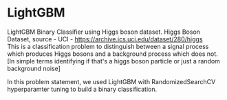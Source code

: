 # LightGBM
LightGBM Binary Classifier using Higgs boson dataset.
Higgs Boson Dataset, source - UCI - https://archive.ics.uci.edu/dataset/280/higgs  
This is a classification problem to distinguish between a signal process which produces Higgs bosons and a background process which does not.  
[In simple terms identifying if that's a higgs boson particle or just a random background noise]

In this problem statement, we used LightGBM with RandomizedSearchCV hyperparamter tuning to build a binary classification.
